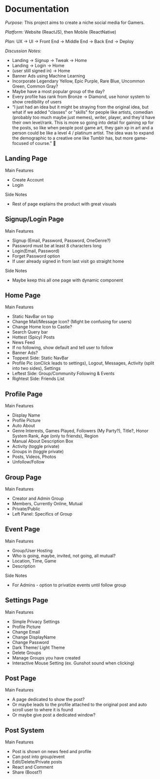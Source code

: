 # Documentation

*Purpose:* This project aims to create a niche social media for Gamers.

*Platform:* Website (ReactJS), then Mobile (ReactNative)

*Plan:* UX -> UI -> Front End -> Middle End -> Back End -> Deploy

*Discussion Notes:*
* Landing -> Signup -> Tweak -> Home
* Landing -> Login -> Home
* (user still signed in) -> Home
* Banner Ads using Machine Learning
* Incorporate Legendary Yellow, Epic Purple, Rare Blue, Uncommon Green, Common Gray?
* Maybe have a most popular group of the day?
* Every profile has rank from Bronze -> Diamond, use honor system to show credibility of users
* “I just had an idea but it might be straying from the original idea, but what if we added "classes" or "skills" for people like artists, comedian (probably too much maybe just memes), writer, player, and they'd have their own level/rank. This is more so going into detail for gaining xp for the posts, so like when people post game art, they gain xp in art and a person could be like a level 4 / platinum artist. The idea was to expand the demographic to a creative one like Tumblr has, but more game-focused of course.”


Landing Page
---
Main Features
* Create Account
* Login

Side Notes
* Rest of page explains the product with great visuals

Signup/Login Page
---
Main Features
* Signup (Email, Password, Password, OneGenre?)
* Password must be at least 8 characters long
* Login(Email, Password)
* Forget Password option
* If user already signed in from last visit go straight home

Side Notes
* Maybe keep this all one page with dynamic component

Home Page
---
Main Features
* Static NavBar on top
* Change Mail/Message Icon? (Might be confusing for users)
* Change Home Icon to Castle?
* Search Query bar
* Hottest (Spicy) Posts
* News Feed
* If no following, show default and tell user to follow
* Banner Ads?
* Toppest Side: Static NavBar
* Profile Pic (onClick leads to settings), Logout, Messages, Activity (split into two sides), Settings
* Leftest Side: Group/Community Following & Events
* Rightest Side: Friends List

Profile Page
---
Main Features
* Display Name
* Profile Picture
* Auto About
* Genre Interests, Games Played, Followers (My Party?), Title?, Honor System Rank, Age (only to friends), Region
* Manual About Description Box 
* Activity (toggle private)
* Groups in (toggle private)
* Posts, Videos, Photos
* Unfollow/Follow

Group Page
---
Main Features
* Creator and Admin Group
* Members, Currently Online, Mutual
* Private/Public
* Left Panel: Specifics of Group

Event Page
---
Main Features
* Group/User Hosting
* Who is going, maybe, invited, not going, all mutual?
* Location, Time, Game
* Description

Side Notes
* For Admins - option to privatize events until follow group

Settings Page
---
Main Features
* Simple Privacy Settings
* Profile Picture
* Change Email
* Change DisplayName
* Change Password
* Dark Theme/ Light Theme
* Delete Groups
* Manage Groups you have created
* Interactive Mouse Setting (ex. Gunshot sound when clicking)

Post Page
---
Main Features
* A page dedicated to show the post?
* Or maybe leads to the profile attached to the original post and auto scroll user to where it is found
* Or maybe give post a dedicated window?

Post System
---
Main Features
* Post is shown on news feed and profile
* Can post into group/event
* Edit/Delete/Private posts
* React and Comment
* Share (Boost?)
